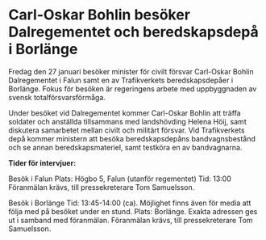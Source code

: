 # Carl-Oskar Bohlin besöker Dalregementet och beredskapsdepå i Borlänge

Fredag den 27 januari besöker minister för civilt försvar Carl-Oskar Bohlin Dalregementet i Falun samt en av Trafikverkets beredskapsdepåer i Borlänge. Fokus för besöken är regeringens arbete med uppbyggnaden av svensk totalförsvarsförmåga.

Under besöket vid Dalregementet kommer Carl-Oskar Bohlin att träffa soldater och anställda tillsammans med landshövding Helena Höij, samt diskutera samarbetet mellan civilt och militärt försvar. Vid Trafikverkets depå kommer ministern att besöka beredskapsdepåns bandvagnsbestånd och se annan beredskapsmateriel, samt testköra en av bandvagnarna.

**Tider för intervjuer:**

Besök i Falun
Plats: Högbo 5, Falun (utanför regementet)
Tid: 13:00
Föranmälan krävs, till pressekreterare Tom Samuelsson.

Besök i Borlänge
Tid: 13:45-14:00 (ca). Möjlighet finns även för media att följa med på besöket under en stund.
Plats: Borlänge. Exakta adressen ges ut i samband med föranmälan.
Föranmälan krävs, till pressekreterare Tom Samuelsson.
